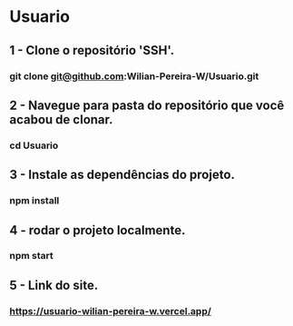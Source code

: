 # Usuario

## 1 - Clone o repositório 'SSH'.

###  git clone git@github.com:Wilian-Pereira-W/Usuario.git

## 2 - Navegue para pasta do repositório que você acabou de clonar.

###   cd Usuario

## 3 - Instale as dependências do projeto.

###  npm install

## 4 - rodar o projeto localmente.

### npm start

## 5 - Link do site.

### https://usuario-wilian-pereira-w.vercel.app/

